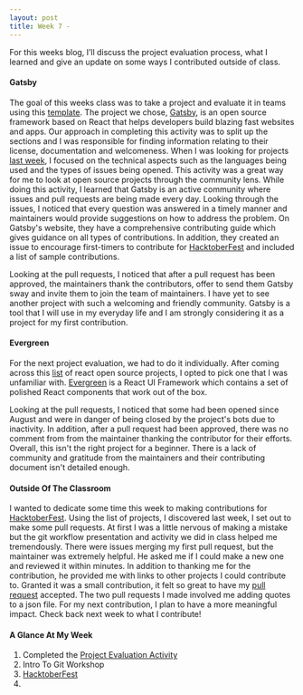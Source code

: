 ```yaml
---
layout: post
title: Week 7 - 
---
```


For this weeks blog, I’ll discuss the project evaluation process, what I learned and give an update on some ways I contributed outside of class.

#### Gatsby
The goal of this weeks class was to take a project and evaluate it in teams using this [template]. The project we chose, [Gatsby], is an open source framework based on React that helps developers build blazing fast websites and apps. Our approach in completing this activity was to split up the sections and I was responsible for finding information relating to their license, documentation and welcomeness. When I was looking for projects [last week], I focused on the technical aspects such as the languages being used and the types of issues being opened. This activity was a great way for me to look at open source projects through the community lens. While doing this activity, I learned that Gatsby is an active community where issues and pull requests are being made every day. Looking through the issues, I noticed that every question was answered in a timely manner and maintainers would provide suggestions on how to address the problem. On Gatsby's website, they have a comprehensive contributing guide which gives guidance on all types of contributions. In addition, they created an issue to encourage first-timers to contribute for [HacktoberFest] and included a list of sample contributions.

Looking at the pull requests, I noticed that after a pull request has been approved, the maintainers thank the contributors, offer to send them Gatsby sway and invite them to join the team of maintainers. I have yet to see another project with such a welcoming and friendly community. Gatsby is a tool that I will use in my everyday life and I am strongly considering it as a project for my first contribution.


#### Evergreen
For the next project evaluation, we had to do it individually. After coming across this [list] of react open source projects, I opted to pick one that I was unfamiliar with. [Evergreen] is a React UI Framework which contains a set of polished React components that work out of the box.

Looking at the pull requests, I noticed that some had been opened since August and were in danger of being closed by the project's bots due to inactivity. In addition, after a pull request had been approved, there was no comment from from the maintainer thanking the contributor for their efforts. Overall, this isn't the right project for a beginner. There is a lack of community and gratitude from the maintainers and their contributing document isn't detailed enough. 

#### Outside Of The Classroom
I wanted to dedicate some time this week to making contributions for [HacktoberFest]. Using the list of projects, I discovered last week, I set out to make some pull requests. At first I was a little nervous of making a mistake but the git workflow presentation and activity we did in class helped me tremendously. There were issues merging my first pull request, but the maintainer was extremely helpful. He asked me if I could make a new one and reviewed it within minutes. In addition to thanking me for the contribution, he provided me with links to other projects I could contribute to. Granted it was a small contribution, it felt so great to have my [pull request] accepted. The two pull requests I made involved me adding quotes to a json file. For my next contribution, I plan to have a more meaningful impact. Check back next week to what I contribute!


#### A Glance At My Week
1. Completed the [Project Evaluation Activity]
2. Intro To Git Workshop
3. [HacktoberFest]
4. 


<!-- LINKS -->
[Gatsby]: https://www.gatsbyjs.org/
[Evergreen]: https://github.com/segmentio/evergreen

[last week]:https://hunter-college-ossd-fall-2019.github.io/giocare-weekly/week06/

[pull request]: https://github.com/vinitshahdeo/inspirational-quotes/pull/340

[template]:https://github.com/hunter-college-ossd-fall-2019/project-evaluation-activity-01/blob/fall19/evaluation_template.md
[Project Evaluation Activity]:https://github.com/hunter-college-ossd-fall-2019/project-evaluation-activity-01

[list]:https://flatlogic.com/blog/best-react-open-source-projects/

[HacktoberFest]:https://hacktoberfest.digitalocean.com/